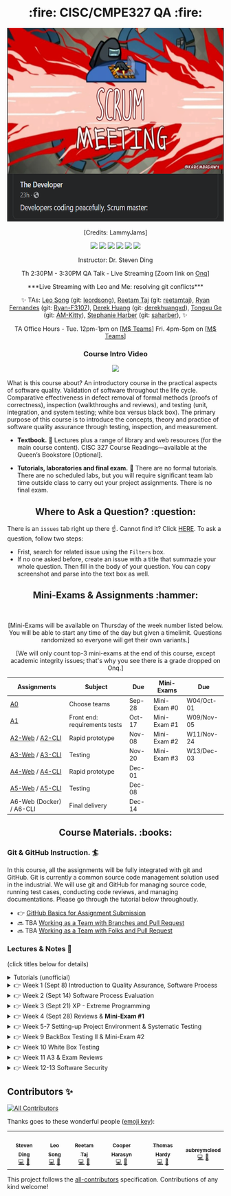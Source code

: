 <h1 align="center"> :fire: CISC/CMPE327 QA :fire: </h1>

<p align="center">
  <img src="/images/unknown.png" height="450px" alt="" />
</p>
<p align="center">
  <p align="center">[Credits: LammyJams]</p>
</p>

<p align="center">
<img src="https://img.shields.io/badge/CISC.CMPE.327-awesome-brightgreen.svg?style=flat-square">
<img src="http://hits.dwyl.io/CISC-CMPE-327/Assignment-Instructions.svg">
<img src="https://img.shields.io/github/issues/CISC-CMPE-327/Assignment-Instructions.svg?style=flat-square">
<img src="https://img.shields.io/badge/PRs-welcome-brightgreen.svg?style=flat-square">
<img src="https://img.shields.io/badge/badges-awesome-green.svg?style=flat-square&color=brightgreen">
<img src="https://img.shields.io/github/license/Naereen/StrapDown.js.svg?style=flat-square&color=brightgreen">
</p>

<p align="center">Instructor: Dr. Steven Ding</p>
<p align="center">Th 2:30PM - 3:30PM QA Talk - Live Streaming [Zoom link on <a href="https://onq.queensu.ca/">Onq</a>]</p>
<p align="center">
***Live Streaming with Leo and Me: resolving git conflicts***
</p>
<p align="center">
  ✨ TAs:  
  <a href="mailto:leo.song@queensu.ca">Leo Song</a> (git: <a href="https://github.com/leordsong">leordsong</a>),
  <a href="mailto:reetam.taj@queensu.ca">Reetam Taj</a> (git: <a href="https://github.com/reetamtaj">reetamtaj</a>), 
  <a href="mailto:17rf@queensu.ca">Ryan Fernandes</a> (git: <a href="https://github.com/Ryan-F3107">Ryan-F3107</a>), 
  <a href="mailto:16dclh@queensu.ca">Derek Huang</a> (git: <a href="https://github.com/derekhuangxd">derekhuangxd</a>),
  <a href="mailto:tongxu.ge@queensu.ca">Tongxu Ge</a> (git: <a href="https://github.com/AM-Kitty">AM-Kitty</a>),
  <a href="mailto:sah16@queensu.ca">Stephanie Harber</a> (git: <a href="https://github.com/saharber">saharber</a>),
  ✨ 
</p>
<p align="center">TA Office Hours - Tue. 12pm-1pm on [<a href="https://teams.microsoft.com/l/meetup-join/19%3ameeting_ZGUwNTU4MjktNTlmOS00MzQyLTgxYWQtMDZlZWY2NDNkNDli%40thread.v2/0?context=%7b%22Tid%22%3a%22d61ecb3b-38b1-42d5-82c4-efb2838b925c%22%2c%22Oid%22%3a%22c4a760a5-b5c6-4d0c-ae28-f6ce2825e21f%22%7d">M$ Teams</a>] Fri. 4pm-5pm on [<a href="https://teams.microsoft.com/l/meetup-join/19%3ameeting_YzgzMjQ2NTYtZTNlYy00MjcyLThhZmQtYTIzZjE3ZWQwOTU5%40thread.v2/0?context=%7b%22Tid%22%3a%22d61ecb3b-38b1-42d5-82c4-efb2838b925c%22%2c%22Oid%22%3a%22c4a760a5-b5c6-4d0c-ae28-f6ce2825e21f%22%7d">M$ Teams</a>]</p>
<h3 align="center"> Course Intro Video </h3>
<p align="center">
  <a href="https://www.youtube.com/watch?v=-mijftItlvA"><img src="https://img.youtube.com/vi/-mijftItlvA/hqdefault.jpg"/></a>
</p>

What is this course about? An introductory course in the practical aspects of software quality. Validation of software throughout the life cycle. Comparative effectiveness in defect removal of formal methods (proofs of correctness), inspection (walkthroughs and reviews), and testing (unit, integration, and system testing; white box versus black box). The primary purpose of this course is to introduce the concepts, theory and practice of software quality assurance through testing, inspection, and measurement.

- **Textbook.** 📖  Lectures plus a range of library and web resources (for the main course content). CISC 327 Course Readings—available at the Queen’s Bookstore [Optional].

- **Tutorials, laboratories and final exam.** 🧯 There are no formal tutorials. There are no scheduled labs, but you will require significant team lab time outside class to carry out your project assignments. There is no final exam.

<h2 align="center"> Where to Ask a Question? :question: </h2> 
  
There is an `issues` tab right up there :point_up:. Cannot find it? Click <a href='https://github.com/CISC-CMPE-327/Assignment-Instructions/issues'>HERE</a>. To ask a question, follow two steps:
- Frist, search for related issue using the `Filters` box. 
- If no one asked before, create an issue with a title that summazie your whole question. Then fill in the body of your question. You can copy screenshot and parse into the text box as well. 

<h2 align="center"> Mini-Exams & Assignments :hammer: </h2> 

<p align="center">
  <img src="https://github.com/CISC-CMPE-327/Information/raw/master/images/dino.gif" height="200px" alt="" />
</p>

<p align="center">
  [Mini-Exams will be available on Thursday of the week number listed below. You will be able to start any time of the day but given a timelimit. Questions randomized so everyone will get their own variants.]
</p>
<p align="center">
  [We will only count top-3 mini-exams at the end of this course, except academic integrity issues; that's why you see there is a grade dropped on Onq.]
</p>

| Assignments                                               | Subject                       | Due    | Mini-Exams   | Due        |
|-----------------------------------------------------------|-------------------------------|--------|--------------|------------|
| [A0](Project/A0.pdf)                                      | Choose teams                  | Sep-28 | Mini-Exam #0 | W04/Oct-01 |
| [A1](Project/A1.md)                                       | Front end: requirements tests | Oct-17 | Mini-Exam #1 | W09/Nov-05 |
| [A2-Web](Project/A2_web.md) / [A2-CLI](Project/A2_cli.md) | Rapid prototype               | Nov-08 | Mini-Exam #2 | W11/Nov-24 |
| [A3-Web](Project/A3_web.md) / [A3-CLI](Project/A3_cli.md) | Testing                       | Nov-20 | Mini-Exam #3 | W13/Dec-03 |
| [A4-Web](Project/A4_web.md) / [A4-CLI](Project/A4_cli.md) | Rapid prototype               | Dec-01 |              |            |
| [A5-Web](Project/A5_web.md) / [A5-CLI](Project/A5_cli.md) | Testing                       | Dec-08 |              |            |
| A6-Web (Docker) / A6-CLI     | Final delivery                | Dec-14 |              |            |

<h2 align="center"> Course Materials. :books: </h2> 


### Git & GitHub Instruction. 🏄 
In this course, all the assignments will be fully integrated with git and GitHub. Git is currently a common source code management solution used in the industrial. We will use git and GitHub for managing source code, running test cases, conducting code reviews, and managing documentations. Please go through the tutorial below throughoutly. 

- 👉  [GitHub Basics for Assignment Submission](https://github.com/CISC-CMPE-327/Information/blob/master/github_basics.md)
- :soon: TBA  [Working as a Team with Branches and Pull Request](BranchTagCommit.md)
- :soon: TBA  [Working as a Team with Folks and Pull Request](ContributionInstructions.md)


### Lectures & Notes 💪


(click titles below for details)

<details><summary>Tutorials (unofficial)</summary>
<p>

- T1: [GitHub basics](tutorials/Tutorial%201.pdf)
  - Practice: git clone, git add, git status, git commit, git diff, git push
- T2: [Branching, and Pull-Request](tutorials/Tutorial%202.pdf)
  - Practice: see slides above
  - Video: https://stream.queensu.ca/Watch/Lw2s9DRb
- T3: Fork and Pull-Request
- T4: Template workthrough and CI
- T5: Docker & Docker Compose

</p>
</details>

<details><summary>👉  Week 1 (Sept 8) Introduction to Quality Assurance, Software Process</summary>
<p>


- L1: Introduction
  - [Course info](lectures/W1-L1-1.pdf)
    - https://stream.queensu.ca/Watch/Gt89Bbj2
  - [Software Quality](lectures/W1-L1-2.pdf)
    - https://stream.queensu.ca/Watch/s6QXx9q8
  - [Software Quality Assurance](lectures/W1-L1-3.pdf) 
    - https://stream.queensu.ca/Watch/w3KNj6f2

- L2: Software Process I:
  - [Quality in context. Software process activities](lectures/W1-L2-1.pdf)
    - https://stream.queensu.ca/Watch/Qn6m5AMg
  - [The Waterfall model](lectures/W1-L2-2.pdf)
    - https://stream.queensu.ca/Watch/j7MHn6k3
  - [The Prototyping model & Evolutionary development](lectures/W1-L2-3.pdf)
    - https://stream.queensu.ca/Watch/Nb69Gdo8

Study questions:
- Fill in the blank: "Know what you're doing", "know what you should be doing", "know how to ????"
- What are the four fundamental process activities?
- What are some drawbacks and benefits of the waterfall model? the spiral model? etc.

</p>
</details>

<details><summary>👉  Week 2 (Sept 14) Software Process Evaluation</summary>
<p>

Some videos are on Youtube rather than streams.queens.ca, cause I am still waiting for those to be processed.

- L3: 
  - [Spiral Model](lectures/W2-L1.pdf)
    - https://stream.queensu.ca/Watch/b3E5Jis6
  - [Iterative & OOM Model](lectures/W2-L2.pdf)
    - https://stream.queensu.ca/Watch/z7PSt2s6
- L4:
  - [Scrum Model](lectures/W2-L11.pdf)
    - https://stream.queensu.ca/Watch/Wy58Xkz4
  - [Process Evaluation](lectures/W2-L12.pdf)
    - https://stream.queensu.ca/Watch/a9GBm3g2
  - [Standards, Maturity & Certification](lectures/W2-L13.pdf)
    - https://stream.queensu.ca/Watch/Nz5g3JTd
 

Study Questions:
- pros and cons of all discussed software models
- scrum model activities and roles
- matuarity level vs certification
- DPP vs Postmortem

</p>
</details>

<details><summary>👉  Week 3 (Sept 21) XP - Extreme Programming</summary>
<p>

Extreme Programming I+II: XP in Practice: The planning game, small releases, metaphor, simplicity, refactoring, pair programming, standards.

- L5 [XP Model](lectures/W3.pdf)
    - Video: https://stream.queensu.ca/Watch/Tx3y7MHp

Study Quetions:
- What are the practices of XP programming?
- What can possibly go wrong with pair programming?
- XP programming values? (interactions, simplicity, testing, ...)

</p>
</details>

<details><summary>👉  Week 4 (Sept 28) Reviews & <b>Mini-Exam #1</b> </summary>
<p>
  
Mini-Exam:
- [Review slides](lectures/R1.pdf)
- [Sample Questions](lectures/Sample.pdf)
- Review Video https://stream.queensu.ca/Watch/Me9f8Y2W (important!!)
- Exam open from Thursday noon to Friday evenining, 1.5 hours (same workload as a 40-minutes in-class quiz).
- Exam will be conducted through onQ.
</p>
</details>


<details><summary>👉  Week 5-7 Setting-up Project Environment & Systematic Testing </summary>
<p>
  

Introduction to Systematic Testing: 
Validation and Verification. Levels of Testing. Unit, integration, system, acceptance testing.

- P2-1 [Systematic Testing](lectures/P2-1.pdf) 
  - Video: https://stream.queensu.ca/Watch/Nd42PaBk

- P2-2 [Black Box Testing I](lectures/P2-2.pdf) 
  - Video: https://stream.queensu.ca/Watch/Bk65PiKt
</p>
</details>


<details><summary>👉  Week 9 BackBox Testing II & Mini-Exam #2 </summary>

<p>
  
Black Box Testing - Output Coverage, Reviews, and Mini-Exam #2 on Systematic Testing - Black Box Testing
 
- P2-3 [Black Box Testing II](lectures/P2-3.pdf) 
  - Video: https://stream.queensu.ca/Watch/Jx25Nnc6
  
- **REVIEW** [Mini-Exam 2](lectures/E2-Review.pdf) 
  - Video: https://stream.queensu.ca/Watch/t3K4WyTe (pay attention to RED highlights).
  

</p>
</details>

<details><summary>👉 Week 10 White Box Testing </summary>

<p>
  
White Box Testing 
 
- P2-4 [White Box Testing I](lectures/P2-4.pdf) 
  - Video: https://stream.queensu.ca/Watch/a3S6KiHr
  
- P2-5 [White Box Testing II](lectures/P2-5.pdf) 
  - Video: https://stream.queensu.ca/Watch/z2LZd9c4
  
</p>

</details>


<details><summary>👉  Week 11 A3 & Exam Reviews </summary>

<p>
  
  
- [REVIEW](lectures/E3-Review.pdf)
  - Video: https://stream.queensu.ca/Watch/q4K6NjEa


</p>
</details>


<details><summary>👉  Week 12-13 Software Security </summary>

  

<p>
  
  
In this part, we will look into two of the most common cyber attacks against applications: SQL Injection and XSS. The most recent cases:
 
- [Nov-23, TikTok's XSS vulnerability enables hacker to take over your account by just one-click](https://www.zdnet.com/article/tiktok-patches-reflected-xss-bug-one-click-account-takeover-exploit/)
- [Nov-27, VMWare's SQL injection bug allows one to leave arbitrary JavaScript running in node.js](https://portswigger.net/daily-swig/vmware-patches-security-flaws-leading-to-rce-in-sd-wan-orchestrator)  

- [Introduction](lectures/P3-sql.pdf)
  - Video: https://stream.queensu.ca/Watch/p2TYs59Q

- [SQL Injection](lectures/P3-sql.pdf) (same slides as above) 
  - Video - Attack: https://stream.queensu.ca/Watch/i5MAo2t3
  - Video - Prevent: https://stream.queensu.ca/Watch/i5MAo2t3
  
- [XSS Attack](lectures/P3-xss.pdf)
  - Video: https://stream.queensu.ca/Watch/t5KWq84C


- [REVIEW](TBA)
  - Exam opens from Dec-03 to Dec-07
  - Video: TBA 

</p>
</details>

## Contributors ✨


<!-- ALL-CONTRIBUTORS-BADGE:START - Do not remove or modify this section -->
[![All Contributors](https://img.shields.io/badge/all_contributors-6-orange.svg?style=flat-square)](#contributors-)
<!-- ALL-CONTRIBUTORS-BADGE:END -->

Thanks goes to these wonderful people ([emoji key](https://allcontributors.org/docs/en/emoji-key)):

<!-- ALL-CONTRIBUTORS-LIST:START - Do not remove or modify this section -->
<!-- prettier-ignore-start -->
<!-- markdownlint-disable -->
<table>
  <tr>
    <td align="center"><a href="https://l1nna.com/"><img src="https://avatars3.githubusercontent.com/u/8474647?v=4" width="100px;" alt=""/><br /><sub><b>Steven Ding</b></sub></a><br /><a href="https://github.com/CISC-CMPE-327/Information/commits?author=steven-hh-ding" title="Code">💻</a> <a href="https://github.com/CISC-CMPE-327/Information/commits?author=steven-hh-ding" title="Documentation">📖</a></td>
    <td align="center"><a href="https://github.com/leordsong"><img src="https://avatars3.githubusercontent.com/u/13053186?v=4" width="100px;" alt=""/><br /><sub><b>Leo Song</b></sub></a><br /><a href="https://github.com/CISC-CMPE-327/Information/commits?author=leordsong" title="Code">💻</a> <a href="https://github.com/CISC-CMPE-327/Information/commits?author=leordsong" title="Documentation">📖</a></td>
    <td align="center"><a href="https://github.com/reetamtaj"><img src="https://avatars3.githubusercontent.com/u/43523091?v=4" width="100px;" alt=""/><br /><sub><b>Reetam Taj</b></sub></a><br /><a href="https://github.com/CISC-CMPE-327/Information/commits?author=reetamtaj" title="Code">💻</a> <a href="https://github.com/CISC-CMPE-327/Information/commits?author=reetamtaj" title="Documentation">📖</a></td>
    <td align="center"><a href="https://github.com/charasyn"><img src="https://avatars1.githubusercontent.com/u/6129909?v=4" width="100px;" alt=""/><br /><sub><b>Cooper Harasyn</b></sub></a><br /><a href="https://github.com/CISC-CMPE-327/Information/commits?author=charasyn" title="Code">💻</a> <a href="https://github.com/CISC-CMPE-327/Information/commits?author=charasyn" title="Documentation">📖</a></td>
    <td align="center"><a href="https://github.com/THardy98"><img src="https://avatars3.githubusercontent.com/u/15315413?v=4" width="100px;" alt=""/><br /><sub><b>Thomas Hardy</b></sub></a><br /><a href="https://github.com/CISC-CMPE-327/Information/commits?author=THardy98" title="Code">💻</a> <a href="https://github.com/CISC-CMPE-327/Information/commits?author=THardy98" title="Documentation">📖</a></td>
    <td align="center"><a href="https://github.com/aubreymcleod"><img src="https://avatars2.githubusercontent.com/u/62336777?v=4" width="100px;" alt=""/><br /><sub><b>aubreymcleod</b></sub></a><br /><a href="https://github.com/CISC-CMPE-327/Information/commits?author=aubreymcleod" title="Code">💻</a> <a href="https://github.com/CISC-CMPE-327/Information/commits?author=aubreymcleod" title="Documentation">📖</a></td>
  </tr>
</table>

<!-- markdownlint-enable -->
<!-- prettier-ignore-end -->
<!-- ALL-CONTRIBUTORS-LIST:END -->

This project follows the [all-contributors](https://github.com/all-contributors/all-contributors) specification. Contributions of any kind welcome!
